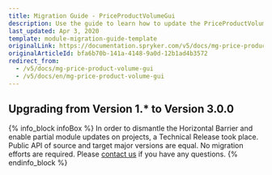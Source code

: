 ```yaml
---
title: Migration Guide - PriceProductVolumeGui
description: Use the guide to learn how to update the PriceProductVolumeGui module to a newer version.
last_updated: Apr 3, 2020
template: module-migration-guide-template
originalLink: https://documentation.spryker.com/v5/docs/mg-price-product-volume-gui
originalArticleId: bfa6b70b-141a-4148-9a0d-12b1ad4b3572
redirect_from:
  - /v5/docs/mg-price-product-volume-gui
  - /v5/docs/en/mg-price-product-volume-gui
---
```


## Upgrading from Version 1.* to Version 3.0.0
{% info_block infoBox %}
In order to dismantle the Horizontal Barrier and enable partial module updates on projects, a Technical Release took place. Public API of source and target major versions are equal. No migration efforts are required. Please [contact us](https://spryker.com/en/support/) if you have any questions.
{% endinfo_block %}
